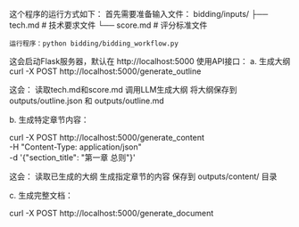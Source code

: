 这个程序的运行方式如下：
首先需要准备输入文件：
bidding/inputs/
    ├── tech.md    # 技术要求文件
    └── score.md   # 评分标准文件

    运行程序：python bidding/bidding_workflow.py

这会启动Flask服务器，默认在 http://localhost:5000
使用API接口：
a. 生成大纲
curl -X POST http://localhost:5000/generate_outline

这会：
读取tech.md和score.md
调用LLM生成大纲
将大纲保存到 outputs/outline.json 和 outputs/outline.md

b. 生成特定章节内容：

curl -X POST http://localhost:5000/generate_content \
  -H "Content-Type: application/json" \
  -d '{"section_title": "第一章 总则"}'

  这会：
读取已生成的大纲
生成指定章节的内容
保存到 outputs/content/ 目录

c. 生成完整文档：

curl -X POST http://localhost:5000/generate_document